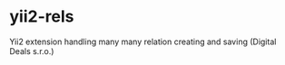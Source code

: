 yii2-rels
=========

Yii2 extension handling many many relation creating and saving (Digital Deals s.r.o.)
